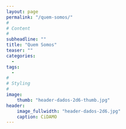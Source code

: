 ```yaml
---
layout: page
permalink: "/quem-somos/"
#
# Content
#
subheadline: ""
title: "Quem Somos"
teaser: ""
categories:
  -
tags:
  - 
#
# Styling
#
image:
    thumb: "header-dados-2d6-thumb.jpg"
header:
    image_fullwidth: "header-dados-2d6.jpg"
    caption: CiDAMO
---
```



